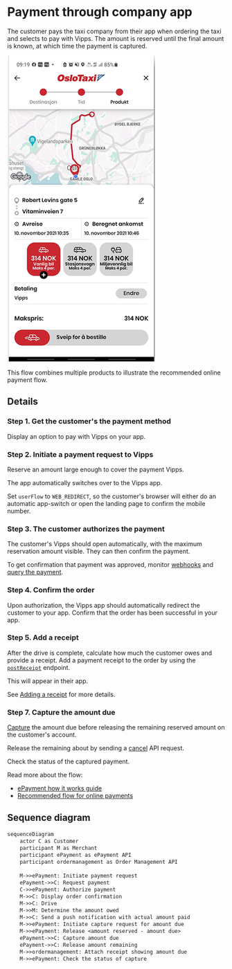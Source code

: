 <!-- START_METADATA
---
sidebar_position: 102
hide_table_of_contents: false
pagination_next: null
pagination_prev: null
---
END_METADATA -->

# Payment through company app

The customer pays the taxi company from their app when ordering the taxi and selects to pay with Vipps.
The amount is reserved until the final amount is known, at which time the payment is captured.

![Taxi route](images/taxi_route.png)

This flow combines multiple products to illustrate the recommended online payment flow.

## Details

### Step 1. Get the customer's the payment method

Display an option to pay with Vipps on your app.

### Step 2. Initiate a payment request to Vipps

Reserve an amount large enough to cover the payment Vipps.

The app automatically switches over to the Vipps app.

Set `userFlow` to `WEB_REDIRECT`, so the customer's browser will either do an automatic app-switch or open the landing page to confirm the mobile number.
</div>
</details>

### Step 3. The customer authorizes the payment

The customer's Vipps should open automatically, with the maximum reservation amount visible.
They can then confirm the payment.

To get confirmation that payment was approved, monitor
[webhooks](https://developer.vippsmobilepay.com/docs/APIs/webhooks-api) and
[query the payment](https://developer.vippsmobilepay.com/api/epayment#tag/QueryPayments/operation/getPayment).

### Step 4. Confirm the order

Upon authorization, the Vipps app should automatically redirect the customer to your app.
Confirm that the order has been successful in your app.

### Step 5. Add a receipt

After the drive is complete, calculate how much the customer owes and provide a receipt.
Add a payment receipt to the order by using the
[`postReceipt`](https://developer.vippsmobilepay.com/api/order-management/#operation/postReceiptV2)
endpoint.

This will appear in their app.

See
[Adding a receipt](https://developer.vippsmobilepay.com/docs/APIs/order-management-api/vipps-order-management-api/#adding-a-receipt)
for more details.

### Step 7. Capture the amount due

[Capture](https://developer.vippsmobilepay.com/api/epayment#tag/AdjustPayments/operation/capturePayment)
the amount due before releasing the remaining reserved amount on the customer's account.

Release the remaining about by sending a
[cancel](https://developer.vippsmobilepay.com/api/epayment#tag/AdjustPayments/operation/cancelPayment) API request.

Check the status of the captured payment.

Read more about the flow:

* [ePayment how it works guide](https://developer.vippsmobilepay.com/docs/APIs/epayment-api/how-it-works/vipps-epayment-api-how-it-works-online)
* [Recommended flow for online payments](../online/README.md)

## Sequence diagram

``` mermaid
sequenceDiagram
    actor C as Customer
    participant M as Merchant
    participant ePayment as ePayment API
    participant ordermanagement as Order Management API

    M->>ePayment: Initiate payment request
    ePayment->>C: Request payment
    C->>ePayment: Authorize payment
    M->>C: Display order confirmation
    M->>C: Drive
    M->>M: Determine the amount owed
    M->>C: Send a push notification with actual amount paid
    M->>ePayment: Initiate capture request for amount due
    M->>ePayment: Release <amount reserved - amount due>
    ePayment->>C: Capture amount due
    ePayment->>C: Release amount remaining
    M->>ordermanagement: Attach receipt showing amount due
    M->>ePayment: Check the status of capture
```
